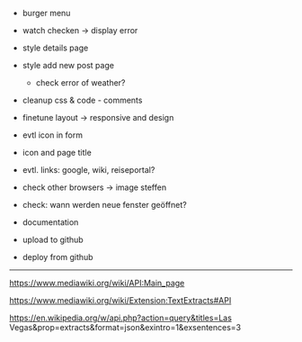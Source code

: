 * burger menu
* watch checken -> display error
* style details page
* style add new post page

    * check error of weather?
* cleanup css & code - comments

* finetune layout -> responsive and design
* evtl icon  in form

* icon and page title

* evtl. links: google, wiki, reiseportal?

* check other browsers
    -> image steffen
* check: wann werden neue fenster geöffnet?
* documentation

* upload to github
* deploy from github

---



https://www.mediawiki.org/wiki/API:Main_page

https://www.mediawiki.org/wiki/Extension:TextExtracts#API



https://en.wikipedia.org/w/api.php?action=query&titles=Las Vegas&prop=extracts&format=json&exintro=1&exsentences=3




